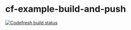 # cf-example-build-and-push

[![Codefresh build status]( https://g.codefresh.io/api/badges/build?repoOwner=codefreshdemo&repoName=cf-example-build-and-push&branch=master&pipelineName=cf-example-build-and-push&accountName=nikolai&type=cf-1)]( https://g.codefresh.io/repositories/codefreshdemo/cf-example-build-and-push/builds?filter=trigger:build;branch:master;service:5888a624670efd01009969df~cf-example-build-and-push)